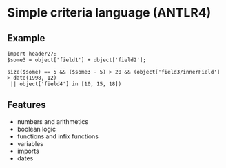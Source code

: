 # Simple criteria language (ANTLR4)

## Example
```
import header27;
$some3 = object['field1'] + object['field2'];

size($some) == 5 && ($some3 - 5) > 20 && (object['field3/innerField'] > date(1998, 12)
 || object['field4'] in [10, 15, 18])
```

## Features
- numbers and arithmetics
- boolean logic
- functions and infix functions
- variables
- imports
- dates